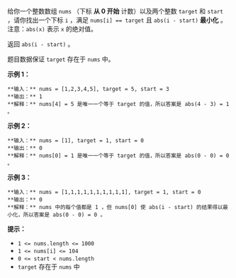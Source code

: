 给你一个整数数组 `nums` （下标 **从 0 开始** 计数）以及两个整数 `target` 和 `start` ，请你找出一个下标 `i` ，满足
`nums[i] == target` 且 `abs(i - start)` **最小化** 。注意：`abs(x)` 表示 `x` 的绝对值。

返回 `abs(i - start)` 。

题目数据保证 `target` 存在于 `nums` 中。

**示例 1：**

    
    
    **输入：** nums = [1,2,3,4,5], target = 5, start = 3
    **输出：** 1
    **解释：** nums[4] = 5 是唯一一个等于 target 的值，所以答案是 abs(4 - 3) = 1 。
    

**示例 2：**

    
    
    **输入：** nums = [1], target = 1, start = 0
    **输出：** 0
    **解释：** nums[0] = 1 是唯一一个等于 target 的值，所以答案是 abs(0 - 0) = 0 。
    

**示例 3：**

    
    
    **输入：** nums = [1,1,1,1,1,1,1,1,1,1], target = 1, start = 0
    **输出：** 0
    **解释：** nums 中的每个值都是 1 ，但 nums[0] 使 abs(i - start) 的结果得以最小化，所以答案是 abs(0 - 0) = 0 。
    

**提示：**

  * `1 <= nums.length <= 1000`
  * `1 <= nums[i] <= 104`
  * `0 <= start < nums.length`
  * `target` 存在于 `nums` 中

